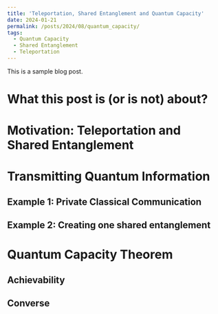 ```yaml
---
title: 'Teleportation, Shared Entanglement and Quantum Capacity'
date: 2024-01-21
permalink: /posts/2024/08/quantum_capacity/
tags:
  - Quantum Capacity
  - Shared Entanglement
  - Teleportation
---
```


This is a sample blog post.

What this post is (or is not) about?
======

Motivation: Teleportation and Shared Entanglement
======

Transmitting Quantum Information
======

Example 1: Private Classical Communication
------

Example 2: Creating one shared entanglement
------

Quantum Capacity Theorem
======

Achievability
------

Converse
------